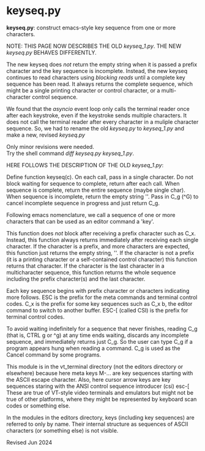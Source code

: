 
keyseq.py
=========

**keyseq.py**: construct emacs-style key sequence from one or more characters.

NOTE: THIS PAGE NOW DESCRIBES THE OLD *keyseq_1.py*.
THE NEW *keyseq.py* BEHAVES DIFFERENTLY.

The new keyseq does *not* return the empty string when it  is passed a
prefix character and the key sequence is incomplete.  Instead, the new
keyseq continues to read characters using *blocking reads* until a complete
key sequence has been read.  It always returns the complete sequence, which
might be a single printing character or control character, or a multi-
character control sequence.

We found that the *asyncio* event loop only calls the terminal reader once after
each keystroke, even if the keystroke sends multiple characters.  It does not 
call the terminal reader after every character in a muliple character sequence.
So, we had to rename the old *keyseq.py* to *keyseq_1.py* and make a new, revised
*keyseq.py*  

Only minor revisions were needed.  
Try the shell command *diff keyseq.py keyseq_1.py*.

HERE FOLLOWS THE DESCRIPTION OF THE OLD *keyseq_1.py*:

Define function keyseq(c).  On each call, pass in a single character.
Do not block waiting for sequence to complete, return after each call.
When sequence is complete, return the entire sequence (maybe single char).
When sequence is incomplete, return the empty string ''.
Pass in C_g (^G) to cancel incomplete sequence in progress and just return C_g.

Following emacs nomenclature, we call a sequence of one or more characters
that can be used as an editor command a 'key'.

This function does *not* block after receiving a prefix character  such
as C_x.  Instead, this function  always returns immediately after
receiving each single character.  If the character is a prefix, and
more characters are expected, this function just returns the empty
string, ''.   If the character is not a prefix (it is a printing
character or a self-contained  control character) this function
returns that character.  If the character is the last character in a
multicharacter sequence, this function returns the whole sequence
including the prefix  character(s) and the last character.

Each key sequence begins with prefix character or characters indicating more
follows. ESC is the prefix for the meta commands and terminal control
codes. C_x is the prefix for some key sequences such as C_x b, the
editor  command  to switch to another buffer.  ESC-[ (called CSI) is
the prefix for terminal control codes.

To avoid waiting indefinitely for a sequence that never finishes,
reading C_g (that is, CTRL g or ^g) at any time ends waiting,
discards any incomplete sequence, and immediately returns just C_g.
So the user can type C_g if a program appears hung when reading a command.
C_g is used as the Cancel command by some programs.

This module is in the vt_terminal directory (not the editors directory or
elsewhere) because here meta keys M-... are key sequences starting
with the ASCII escape character.  Also, here cursor arrow keys
are key sequences staring with the ANSI control sequence introducer (csi)
esc-[   These are true of VT-style video terminals and emulators but might
not be true of other platforms, where they might be represented by 
keyboard scan codes or something else.

In the modules in the editors directory, keys (including key sequences) 
are referred to only by name.  Their internal structure as sequences of
ASCII characters (or something else) is not visible.

Revised Jun 2024

